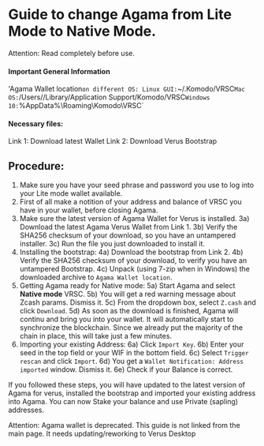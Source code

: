 # Guide to change Agama from Lite Mode to Native Mode.
Attention: Read completely before use.

#### Important General Information
'Agama Wallet location` on different OS:
Linux GUI: `~/.Komodo/VRSC`
Mac OS: `/Users//Library/Application Support/Komodo/VRSC`
Windows 10: `%AppData%\Roaming\Komodo\VRSC\`

#### Necessary files:
Link 1: Download latest Wallet
Link 2: Download Verus Bootstrap

## Procedure:
1) Make sure you have your seed phrase and password you use to log into your Lite mode wallet available.
2) First of all make a notition of your address and balance of VRSC you have in your wallet, before closing Agama.
3) Make sure the latest version of Agama Wallet for Verus is installed.
	3a) Download the latest Agama Verus Wallet from Link 1.
	3b) Verify the SHA256 checksum of your download, so you have an untampered installer.
	3c) Run the file you just downloaded to install it.
4) Installing the bootstrap:
  4a) Download the bootstrap from Link 2.
  4b) Verify the SHA256 checksum of your download, to verify you have an untampered Bootstrap.
  4c) Unpack (using 7-zip when in Windows) the downloaded archive to `Agama Wallet location`.
5) Getting Agama ready for Native mode:
	5a) Start Agama and select **Native mode** VRSC.
	5b) You will get a red warning message about Zcash params. Dismiss it.
	5c) From the dropdown box, select `Z.cash` and click `Download`.
	5d) As soon as the download is finished, Agama will continu and bring you into your wallet. It will automatically start to synchronize the blockchain. Since we already put the majority of the chain in place, this will take just a few minutes.
6) Importing your existing Address:
	6a) Click `Import Key`.
	6b) Enter your seed in the top field or your WIF in the bottom field.
  6c) Select `Trigger rescan` and click `Import`.
	6d) You get a `Wallet Notification: Address imported` window. Dismiss it.
	6e) Check if your Balance is correct.

If you followed these steps, you will have updated to the latest version of Agama for verus, installed the bootstrap and imported your existing address into Agama. You can now Stake your balance and use Private (sapling) addresses.

Attention: Agama wallet is deprecated. This guide is not linked from the main page. It needs updating/reworking to Verus Desktop
